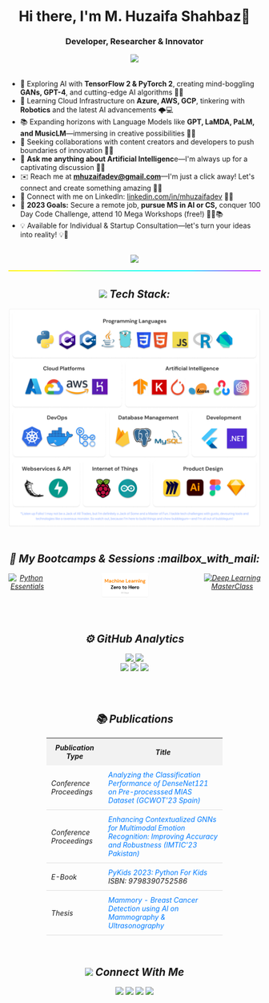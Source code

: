 <div align ="center"><h1><b> Hi there, I'm M. Huzaifa Shahbaz👋 </h1></b></div>

<div align ="center"><h3><b> Developer, Researcher & Innovator </h3></b></div>

<div align = "center">
<img src = "https://komarev.com/ghpvc/?username=mhuzaifadev">
</div>
<br>




- 🔭 Exploring AI with **TensorFlow 2 & PyTorch 2**, creating mind-boggling **GANs, GPT-4**, and cutting-edge AI algorithms 🚀🧠
- 🌱 Learning Cloud Infrastructure on **Azure, AWS, GCP**, tinkering with **Robotics** and the latest AI advancements 🌩️💻
- 📚 Expanding horizons with Language Models like **GPT, LaMDA, PaLM, and MusicLM**—immersing in creative possibilities 📝🎶
- 👯 Seeking collaborations with content creators and developers to push boundaries of innovation 🤝🌟
- 💬 **Ask me anything about Artificial Intelligenc**e—I'm always up for a captivating discussion 🤖💡
- ✉️ Reach me at **mhuzaifadev@gmail.com**—I'm just a click away! Let's connect and create something amazing 📩🌐
- 💼 Connect with me on LinkedIn: [linkedin.com/in/mhuzaifadev](https://linkedin.com/in/mhuzaifadev) 🤝🔗
- 🥅 **2023 Goals:** Secure a remote job, **pursue MS in AI or CS,** conquer 100 Day Code Challenge, attend 10 Mega Workshops (free!) 💪🎯📚
- 💡 Available for Individual & Startup Consultation—let's turn your ideas into reality! 💡🚀

<br>
 <div align ="center">
<img src = "https://github-profile-trophy.vercel.app/?username=mhuzaifadev&margin-w=15&no-bg=true&rank=-?" width = "90%">
</div>
<img src="https://raw.githubusercontent.com/khoa083/khoa/main/Khoa_ne/img/Rainbow.gif" width="100%">
<br>
 <div align ="center"><h2><i><img src="https://media.giphy.com/media/WUlplcMpOCEmTGBtBW/giphy.gif" width="40"> Tech Stack: </h2><i></div>
<img src="https://raw.githubusercontent.com/mhuzaifadev/mhuzaifadev/main/mhuzaifadev-tech-stack-profile.png">
<br><br>
<div align ="center"><h2><i>📢 My Bootcamps & Sessions :mailbox_with_mail: </h2><i></div>
    
<div align = "center">
<div style="display: flex; justify-content: space-between; margin-bottom: 20px;">
    <a href="https://github.com/mhuzaifadev">
        <img src="https://raw.github.com/mhuzaifadev/mhuzaifadev/main/Python%20Essentials.png" alt="Python Essentials" style="width: 30%; object-fit: cover;">
    </a>
    <a href="https://github.com/mhuzaifadev">
        <img src="https://raw.githubusercontent.com/mhuzaifadev/mhuzaifadev/main/ML%20Zero%20to%20Hero.png" alt="ML Zero to Hero" style="width: 30%; object-fit: cover;">
    </a>
    <a href="https://github.com/mhuzaifadev">
        <img src="https://raw.github.com/mhuzaifadev/mhuzaifadev/main/Deep%20Learning%20MasterClass.png" alt="Deep Learning MasterClass" style="width: 30%; object-fit: cover;">
    </a>
</div>
</div>
<br>

<div align ="center"><h2><i>⚙️ GitHub Analytics</i></h2> </div>


<p align="center">
<a href="https://github.com/mhuzaifadev">
  <img height="170em" src="https://github-readme-stats.vercel.app/api?username=mhuzaifadev&show_icons=true&theme=transparent&include_all_commits=true&count_private=true"/>
  <img height="170em" src="https://github-readme-stats-eight-theta.vercel.app/api/top-langs/?username=mhuzaifadev&layout=compact&langs_count=8&theme=transparent"/>
</a><br><img src = "https://64.media.tumblr.com/17fea920ff36ef4f5b877d5216a7aad9/tumblr_mo9xje8zZ41qcbiufo1_1280.gif" height = "90em">
  <img width="68%" src="https://github-readme-streak-stats.herokuapp.com?user=mhuzaifadev&theme=transparent&border_radius=4.7" />
 <img src = "https://octodex.github.com/images/daftpunktocat-guy.gif" height = "90em">
</p>
<br><br>
<div align ="center"><h2><i>📚 Publications </h2><i></div>

<div align = "center">

<table style="width: 70%; border-collapse: collapse;">
    <tr>
        <th style="padding: 10px; background-color: #f2f2f2;">Publication Type</th>
        <th style="padding: 10px; background-color: #f2f2f2;">Title</th>
    </tr>
    <tr>
        <td style="padding: 10px; border-bottom: 1px solid #ddd;">Conference Proceedings</td>
        <td style="padding: 10px; border-bottom: 1px solid #ddd;"><a href="https://ieeexplore.ieee.org/document/10064663" style="color: #007bff; text-decoration: none;">Analyzing the Classification Performance of DenseNet121 on Pre-processsed MIAS Dataset (GCWOT'23 Spain)</a></td>
    </tr>
    <tr>
        <td style="padding: 10px; border-bottom: 1px solid #ddd;">Conference Proceedings</td>
        <td style="padding: 10px; border-bottom: 1px solid #ddd;"><a href="https://ieeexplore.ieee.org/document/10064663" style="color: #007bff; text-decoration: none;">Enhancing Contextualized GNNs for Multimodal Emotion Recognition: Improving Accuracy and Robustness (IMTIC'23 Pakistan)</a></td>
    </tr>
    <tr>
        <td style="padding: 10px; border-bottom: 1px solid #ddd;">E-Book</td>
        <td style="padding: 10px; border-bottom: 1px solid #ddd;">
            <a href="https://www.amazon.com/PyKids-2023-Muhammad-Huzaifa-Shahbaz-ebook/dp/B0C1YBFWZV" style="color: #007bff; text-decoration: none;">PyKids 2023: Python For Kids</a><br>
            ISBN: 9798390752586
        </td>
    </tr>
    <tr>
        <td style="padding: 10px; border-bottom: 1px solid #ddd;">Thesis</td>
        <td style="padding: 10px; border-bottom: 1px solid #ddd;"><a href="https://figshare.com/articles/thesis/Mammory_-_Breast_Cancer_Detection_using_AI_on_Mammography_Ultrasonography_-_FYP_Report/22340170" style="color: #007bff; text-decoration: none;">Mammory - Breast Cancer Detection using AI on Mammography & Ultrasonography</a></td>
    </tr>
</table>
</div>

 

 
<br>

<div align ="center"><h2><b>  <img src="https://raw.githubusercontent.com/rajput2107/rajput2107/master/Assets/Handshake.gif" width="60"> Connect With Me</b></h2></div>
<p align="center">
<a href="https://www.mhuzaifa.com"><img src="https://img.shields.io/badge/-mhuzaifa.com-3423A6?style=flat&logo=Google-Chrome&logoColor=white"/></a>
<a href="https://linkedin.com/in/mhuzaifadev"><img src="https://img.shields.io/badge/-M%20Huzaifa-0077B5?style=flat&logo=Linkedin&logoColor=white"/></a>
<a href="mailto:mhuzaifadev@gmail.com"><img src="https://img.shields.io/badge/-mhuzaifadev@gmail.com-D14836?style=flat&logo=Gmail&logoColor=white"/></a>
<a href="https://facebook.com/mhuzaifadev"><img src="https://img.shields.io/badge/-@mhuzaifadev-1877F2?style=flat&logo=Facebook&logoColor=white"/></a>
</p>
